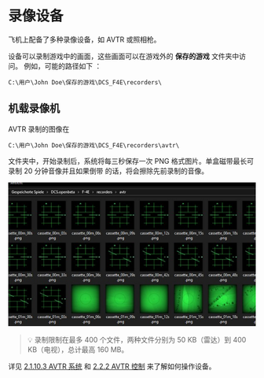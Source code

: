# 录像设备

飞机上配备了多种录像设备，如 AVTR 或照相枪。

设备可以录制游戏中的画面，这些画面可以在游戏外的 **保存的游戏** 文件夹中访问。 例如，可能的路径如下
：

`C:\用户\John Doe\保存的游戏\DCS_F4E\recorders\`

## 机载录像机

AVTR 录制的图像在

`C:\用户\John Doe\保存的游戏\DCS_F4E\recorders\avtr\`

文件夹中，开始录制后，系统将每三秒保存一次 PNG 格式图片。单盒磁带最长可录制 20 分钟音像并且如果倒带
的话，将会擦除先前录制的音像。

![AVTR Folder](../img/avtr_folder.jpg)

> 💡 录制限制在最多 400 个文件，两种文件分别为 50 KB（雷达）到 400 KB（电视），总计最高 160 MB。

详见
[2.1.10.3 AVTR 系统](../cockpit/pilot/right_console/aft_section.md#airborne-video-tape-recorder) 和
[2.2.2 AVTR 控制](../cockpit/wso/left_sub_panel.md#avtr-control) 来了解如何操作设备。
